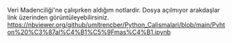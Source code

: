 Veri Madenciliği'ne çalışırken aldığım notlardir.
Dosya açılmıyor arakdaşlar link üzerinden görüntüleyebilirsiniz.
https://nbviewer.org/github/umitrencber/Python_Calismalari/blob/main/Pyhton%20%C3%87al%C4%B1%C5%9Fmas%C4%B1.ipynb
